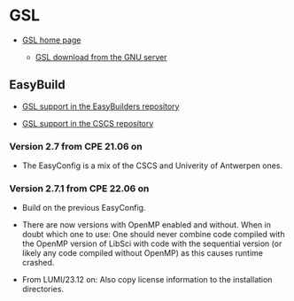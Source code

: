 # GSL

  * [GSL home page](https://www.gnu.org/software/gsl/)

      * [GSL download from the GNU server](https://ftp.gnu.org/gnu/gsl/)

## EasyBuild

  * [GSL support in the EasyBuilders repository](https://github.com/easybuilders/easybuild-easyconfigs/tree/develop/easybuild/easyconfigs/g/GSL)

  * [GSL support in the CSCS repository](https://github.com/eth-cscs/production/tree/master/easybuild/easyconfigs/g/GSL)

### Version 2.7 from CPE 21.06 on

  * The EasyConfig is a mix of the CSCS and Univerity of Antwerpen ones.

### Version 2.7.1 from CPE 22.06 on

  * Build on the previous EasyConfig.

  * There are now versions with OpenMP enabled and without. When in doubt which one to use: One
    should never combine code compiled with the OpenMP version of LibSci with code with the 
    sequential version (or likely any code compiled without OpenMP) as this causes runtime crashed.

  * From LUMI/23.12 on: Also copy license information to the installation directories.
